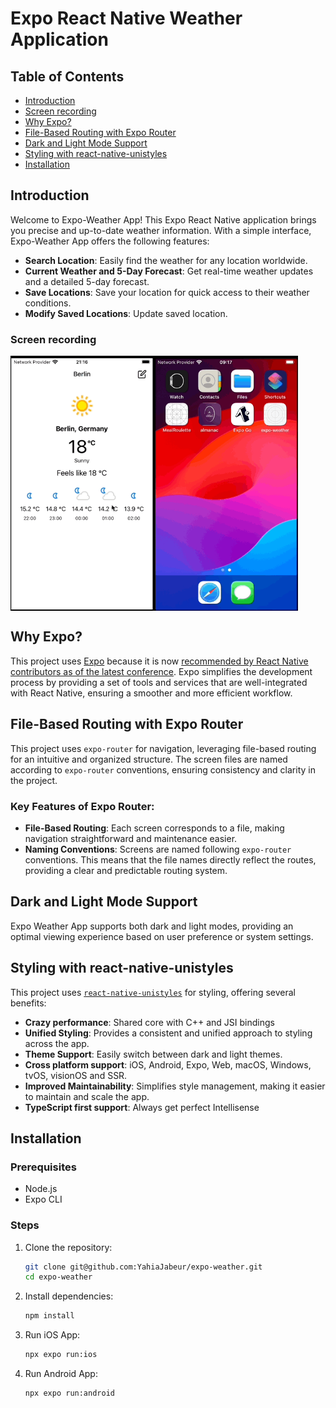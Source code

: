 # Expo React Native Weather Application

## Table of Contents

- [Introduction](#introduction)
- [Screen recording](#screen-recording)
- [Why Expo?](#why-expo)
- [File-Based Routing with Expo Router](#file-based-routing-with-expo-router)
- [Dark and Light Mode Support](#dark-and-light-mode-support)
- [Styling with react-native-unistyles](#styling-with-react-native-unistyles)
- [Installation](#installation)


## Introduction

Welcome to Expo-Weather App! This Expo React Native application brings you precise and up-to-date weather information. With a simple interface, Expo-Weather App offers the following features:

- **Search Location**: Easily find the weather for any location worldwide.
- **Current Weather and 5-Day Forecast**: Get real-time weather updates and a detailed 5-day forecast.
- **Save Locations**: Save your location for quick access to their weather conditions.
- **Modify Saved Locations**: Update saved location.


### Screen recording


<div style="display: flex; flex-direction: row;">
  <img src="./assets/expo-weather.gif" alt="Alt text" width="230">
  <img src="./assets/expo-weather-dark-mode.gif" alt="Alt text" width="230">
</div>

## Why Expo?

This project uses [Expo](https://expo.dev/) because it is now [recommended by React Native contributors as of the latest conference](https://www.linkedin.com/posts/sebastienlorber_reactnative-reactconf-activity-7196913015336620035-toDV?utm_source=share&utm_medium=member_desktop). Expo simplifies the development process by providing a set of tools and services that are well-integrated with React Native, ensuring a smoother and more efficient workflow.

## File-Based Routing with Expo Router

This project uses `expo-router` for navigation, leveraging file-based routing for an intuitive and organized structure. The screen files are named according to `expo-router` conventions, ensuring consistency and clarity in the project.

### Key Features of Expo Router:
- **File-Based Routing**: Each screen corresponds to a file, making navigation straightforward and maintenance easier.
- **Naming Conventions**: Screens are named following `expo-router` conventions. This means that the file names directly reflect the routes, providing a clear and predictable routing system.


## Dark and Light Mode Support

Expo Weather App supports both dark and light modes, providing an optimal viewing experience based on user preference or system settings. 

## Styling with react-native-unistyles

This project uses [`react-native-unistyles`](https://reactnativeunistyles.vercel.app/) for styling, offering several benefits:

- **Crazy performance**: Shared core with C++ and JSI bindings
- **Unified Styling**: Provides a consistent and unified approach to styling across the app.
- **Theme Support**: Easily switch between dark and light themes.
- **Cross platform support**: iOS, Android, Expo, Web, macOS, Windows, tvOS, visionOS and SSR.
- **Improved Maintainability**: Simplifies style management, making it easier to maintain and scale the app.
- **TypeScript first support**: Always get perfect Intellisense




## Installation

### Prerequisites

- Node.js
- Expo CLI

### Steps

1. Clone the repository:

   ```bash
   git clone git@github.com:YahiaJabeur/expo-weather.git
   cd expo-weather

2. Install dependencies:

   ```bash
   npm install

3. Run iOS App:
   ```bash
   npx expo run:ios

4. Run Android App:
   ```bash
   npx expo run:android

